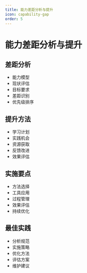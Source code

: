 ```yaml
---
title: 能力差距分析与提升
icon: capability-gap
order: 5
---
```


# 能力差距分析与提升

## 差距分析
- 能力模型
- 现状评估
- 目标要求
- 差距识别
- 优先级排序

## 提升方法
- 学习计划
- 实践机会
- 资源获取
- 反馈改进
- 效果评估

## 实施要点
- 方法选择
- 工具应用
- 过程管理
- 效果评估
- 持续优化

## 最佳实践
- 分析规范
- 实施策略
- 优化方法
- 评估方案
- 维护建议
